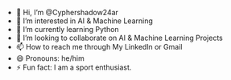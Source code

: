- 👋 Hi, I’m @Cyphershadow24ar
- 👀 I’m interested in AI & Machine Learning
- 🌱 I’m currently learning Python 
- 💞️ I’m looking to collaborate on AI & Machine Learning Projects
- 📫 How to reach me through My Linkedln or Gmail
- 😄 Pronouns: he/him
- ⚡ Fun fact: I am a sport enthusiast.

<!---
Cyphershadow24ar/Cyphershadow24ar is a ✨ special ✨ repository because its `README.md` (this file) appears on your GitHub profile.
You can click the Preview link to take a look at your changes.
--->
